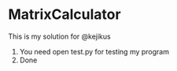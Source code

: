 # MatrixCalculator
This is my solution for @kejikus

1) You need open test.py for testing my program
2) Done
